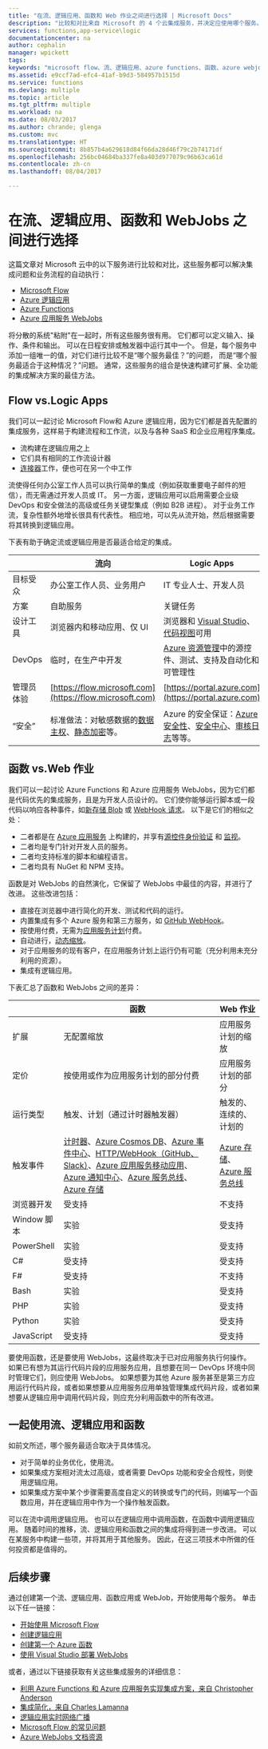 ```yaml
---
title: "在流、逻辑应用、函数和 Web 作业之间进行选择 | Microsoft Docs"
description: "比较和对比来自 Microsoft 的 4 个云集成服务，并决定应使用哪个服务。"
services: functions,app-service\logic
documentationcenter: na
author: cephalin
manager: wpickett
tags: 
keywords: "microsoft flow、流、逻辑应用、azure functions、函数、azure webjobs、webjobs，事件处理、动态计算、无服务器体系结构"
ms.assetid: e9ccf7ad-efc4-41af-b9d3-584957b1515d
ms.service: functions
ms.devlang: multiple
ms.topic: article
ms.tgt_pltfrm: multiple
ms.workload: na
ms.date: 08/03/2017
ms.author: chrande; glenga
ms.custom: mvc
ms.translationtype: HT
ms.sourcegitcommit: 8b857b4a629618d84f66da28d46f79c2b74171df
ms.openlocfilehash: 256bc04684ba337fe8a403d977079c96b63ca61d
ms.contentlocale: zh-cn
ms.lasthandoff: 08/04/2017

---
```

# <a name="choose-between-flow-logic-apps-functions-and-webjobs"></a>在流、逻辑应用、函数和 WebJobs 之间进行选择
这篇文章对 Microsoft 云中的以下服务进行比较和对比，这些服务都可以解决集成问题和业务流程的自动执行：

* [Microsoft Flow](https://flow.microsoft.com/)
* [Azure 逻辑应用](https://azure.microsoft.com/services/logic-apps/)
* [Azure Functions](https://azure.microsoft.com/services/functions/)
* [Azure 应用服务 WebJobs](../app-service-web/web-sites-create-web-jobs.md)

将分散的系统"粘附"在一起时，所有这些服务很有用。 它们都可以定义输入、操作、条件和输出。 可以在日程安排或触发器中运行其中一个。 但是，每个服务中添加一组唯一的值，对它们进行比较不是“哪个服务最佳？”的问题， 而是“哪个服务最适合于这种情况？”问题。 通常，这些服务的组合是快速构建可扩展、全功能的集成解决方案的最佳方法。

<a name="flow"></a>

## <a name="flow-vs-logic-apps"></a>Flow vs.Logic Apps
我们可以一起讨论 Microsoft Flow和 Azure 逻辑应用，因为它们都是首先配置的集成服务，这样易于构建流程和工作流，以及与各种 SaaS 和企业应用程序集成。 

* 流构建在逻辑应用之上
* 它们具有相同的工作流设计器
* [连接器](../connectors/apis-list.md)工作，便也可在另一个中工作

流使得任何办公室工作人员可以执行简单的集成（例如获取重要电子邮件的短信），而无需通过开发人员或 IT。 另一方面，逻辑应用可以启用需要企业级 DevOps 和安全做法的高级或任务关键型集成（例如 B2B 进程）。 对于业务工作流，复杂性额外地增长很具有代表性。 相应地，可以先从流开始，然后根据需要将其转换到逻辑应用。

下表有助于确定流或逻辑应用是否最适合给定的集成。

|  | 流向 | Logic Apps |
| --- | --- | --- |
| 目标受众 |办公室工作人员、业务用户 |IT 专业人士、开发人员 |
| 方案 |自助服务 |关键任务 |
| 设计工具 |浏览器内和移动应用、仅 UI |浏览器和 [Visual Studio](../logic-apps/logic-apps-deploy-from-vs.md)、[代码视图](../logic-apps/logic-apps-author-definitions.md)可用 |
| DevOps |临时，在生产中开发 |[Azure 资源管理](../logic-apps/logic-apps-arm-provision.md)中的源控件、测试、支持及自动化和可管理性 |
| 管理员体验 |[https://flow.microsoft.com](https://flow.microsoft.com) |[https://portal.azure.com](https://portal.azure.com) |
| “安全” |标准做法：对敏感数据的[数据主权](https://wikipedia.org/wiki/Technological_Sovereignty)、[静态加密](https://wikipedia.org/wiki/Data_at_rest#Encryption)等。 |Azure 的安全保证：[Azure 安全性](https://www.microsoft.com/trustcenter/Security/AzureSecurity)、[安全中心](https://azure.microsoft.com/services/security-center/)、[审核日志](https://azure.microsoft.com/blog/azure-audit-logs-ux-refresh/)等等。 |

<a name="function"></a>

## <a name="functions-vs-webjobs"></a>函数 vs.Web 作业
我们可以一起讨论 Azure Functions 和 Azure 应用服务 WebJobs，因为它们都是代码优先的集成服务，且是为开发人员设计的。 它们使你能够运行脚本或一段代码以响应各种事件，如[新存储 Blob](functions-bindings-storage.md) 或 [WebHook 请求](functions-bindings-http-webhook.md)。 以下是它们的相似之处： 

* 二者都是在 [Azure 应用服务](../app-service/app-service-value-prop-what-is.md) 上构建的，并享有[源控件](../app-service-web/app-service-continuous-deployment.md)[身份验证](../app-service/app-service-authentication-overview.md) 和 [监视](../app-service-web/web-sites-monitor.md)。
* 二者均是专门针对开发人员的服务。
* 二者均支持标准的脚本和编程语言。
* 二者均具有 NuGet 和 NPM 支持。

函数是对 WebJobs 的自然演化，它保留了 WebJobs 中最佳的内容，并进行了改进。 这些改进包括： 

* 直接在浏览器中进行简化的开发、测试和代码的运行。
* 内置集成有多个 Azure 服务和第三方服务，如 [GitHub WebHook](https://developer.github.com/webhooks/creating/)。
* 按使用付费，无需为[应用服务计划](../app-service/azure-web-sites-web-hosting-plans-in-depth-overview.md)付费。
* 自动进行，[动态缩放](functions-scale.md)。
* 对于应用服务的现有客户，在应用服务计划上运行仍有可能（充分利用未充分利用的资源）。
* 集成有逻辑应用。

下表汇总了函数和 WebJobs 之间的差异：

|  | 函数 | Web 作业 |
| --- | --- | --- |
| 扩展 |无配置缩放 |应用服务计划的缩放 |
| 定价 |按使用或作为应用服务计划的部分付费 |应用服务计划的部分 |
| 运行类型 |触发、计划（通过计时器触发器） |触发的、连续的、计划的 |
| 触发事件 |[计时器](functions-bindings-timer.md)、[Azure Cosmos DB](functions-bindings-documentdb.md)、[Azure 事件中心](functions-bindings-event-hubs.md)、[HTTP/WebHook（GitHub、Slack）](functions-bindings-http-webhook.md)、[Azure 应用服务移动应用](functions-bindings-mobile-apps.md)、[Azure 通知中心](functions-bindings-notification-hubs.md)、[Azure 服务总线](functions-bindings-service-bus.md)、[Azure 存储](functions-bindings-storage.md) |[Azure 存储](../app-service-web/websites-dotnet-webjobs-sdk-storage-blobs-how-to.md)、[Azure 服务总线](../app-service-web/websites-dotnet-webjobs-sdk-service-bus.md) |
| 浏览器开发 |受支持 | 不支持 |
| Window 脚本 |实验 |受支持 |
| PowerShell |实验 |受支持 |
| C# |受支持 |受支持 |
| F# |受支持 |不支持 |
| Bash |实验 |受支持 |
| PHP |实验 |受支持 |
| Python |实验 |受支持 |
| JavaScript |受支持 |受支持 |

要使用函数，还是要使用 WebJobs，这最终取决于已对应用服务执行何操作。 如果已有想为其运行代码片段的应用服务应用，且想要在同一 DevOps 环境中同时管理它们，则应使用 WebJobs。 如果想要为其他 Azure 服务甚至是第三方应用运行代码片段，或者如果想要从应用服务应用单独管理集成代码片段，或者如果想要从逻辑应用中调用代码片段，则应充分利用函数中的所有改进。  

<a name="together"></a>

## <a name="flow-logic-apps-and-functions-together"></a>一起使用流、逻辑应用和函数
如前文所述，哪个服务最适合取决于具体情况。 

* 对于简单的业务优化，使用流。
* 如果集成方案相对流太过高级，或者需要 DevOps 功能和安全合规性，则使用逻辑应用。
* 如果集成方案中某个步骤需要高度自定义的转换或专门的代码，则编写一个函数应用，并在逻辑应用中作为一个操作触发函数。

可以在流中调用逻辑应用。 也可以在逻辑应用中调用函数，在函数中调用逻辑应用。 随着时间的推移，流、逻辑应用和函数之间的集成将得到进一步改进。 可以在某服务中构建一些项，并将其用于其他服务。 因此，在这三项技术中所做的任何投资都是值得的。

## <a name="next-steps"></a>后续步骤
通过创建第一个流、逻辑应用、函数应用或 WebJob，开始使用每个服务。 单击以下任一链接：

* [开始使用 Microsoft Flow](https://flow.microsoft.com/en-us/documentation/getting-started/)
* [创建逻辑应用](../logic-apps/logic-apps-create-a-logic-app.md)
* [创建第一个 Azure 函数](functions-create-first-azure-function.md)
* [使用 Visual Studio 部署 WebJobs](../app-service-web/websites-dotnet-deploy-webjobs.md)

或者，通过以下链接获取有关这些集成服务的详细信息：

* [利用 Azure Functions 和 Azure 应用服务实现集成方案，来自 Christopher Anderson](http://www.biztalk360.com/integrate-2016-resources/leveraging-azure-functions-azure-app-service-integration-scenarios/)
* [集成简化，来自 Charles Lamanna](http://www.biztalk360.com/integrate-2016-resources/integrations-made-simple/)
* [逻辑应用实时网络广播](http://aka.ms/logicappslive)
* [Microsoft Flow 的常见问题](https://flow.microsoft.com/documentation/frequently-asked-questions/)
* [Azure WebJobs 文档资源](../app-service-web/websites-webjobs-resources.md)


